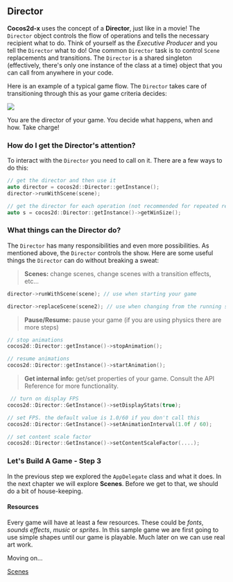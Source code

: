 ## Director
__Cocos2d-x__ uses the concept of a **Director**, just like in a movie! The `Director` object controls the flow of operations and tells the necessary recipient what to do. Think of yourself as the _Executive Producer_ and you tell the `Director` what to do! One common `Director` task is to control `Scene` replacements and transitions. The `Director` is a shared singleton (effectively, there's only one instance of the class at a time) object that you can call from anywhere in your
code.

Here is an example of a typical game flow. The `Director` takes care of transitioning through this as your game criteria decides:

![](basic_concepts-img/scenes.png "")

You are the director of your game. You decide what happens, when and how. Take charge!

### How do I get the **Director's** attention?
To interact with the `Director` you need to call on it. There are a few ways to do this:
```cpp
// get the director and then use it
auto director = cocos2d::Director::getInstance();
director->runWithScene(scene);

// get the director for each operation (not recommended for repeated requests)
auto s = cocos2d::Director::getInstance()->getWinSize();
```

### What things can the **Director** do?
The `Director` has many responsibilities and even more possibilities. As mentioned above, the `Director` controls the show. Here are some useful things the `Director` can do without breaking a sweat:

  > __Scenes:__ change scenes, change scenes with a transition effects, etc...

  ```cpp
  director->runWithScene(scene); // use when starting your game

  director->replaceScene(scene2); // use when changing from the running scene to another scene
  ```

  > __Pause/Resume:__ pause your game (if you are using physics there are more steps)

  ```cpp
  // stop animations
  cocos2d::Director::getInstance()->stopAnimation();
  
  // resume animations
  cocos2d::Director::getInstance()->startAnimation();
  ```
  
  > __Get internal info:__ get/set properties of your game. Consult the API Reference for more functionality.
  
  ```cpp
   // turn on display FPS
  cocos2d::Director::GetInstance()->setDisplayStats(true);

  // set FPS. the default value is 1.0/60 if you don't call this
  cocos2d::Director::GetInstance()->setAnimationInterval(1.0f / 60);

  // set content scale factor
  cocos2d::Director::GetInstance()->setContentScaleFactor(....);
  ```

### Let's Build A Game - Step 3
In the previous step we explored the `AppDelegate` class and what it does. In the next chapter we will explore **Scenes**. Before we get to that, we should do a bit of house-keeping.

#### Resources
Every game will have at least a few resources. These could be *fonts*, *sounds effects*, *music* or *sprites*. In this sample game we are first going to use simple shapes until our game is playable. Much later on we can use real art work.

Moving on...

[Scenes](scene.md)